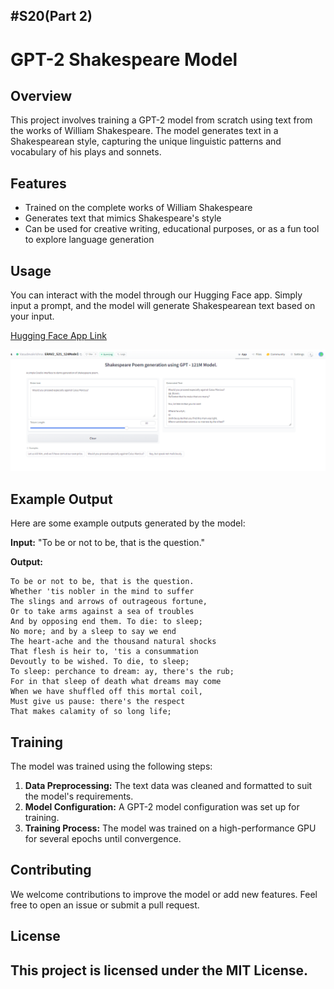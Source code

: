 #S20(Part 2)
---

# GPT-2 Shakespeare Model

## Overview

This project involves training a GPT-2 model from scratch using text from the works of William Shakespeare. The model generates text in a Shakespearean style, capturing the unique linguistic patterns and vocabulary of his plays and sonnets.

## Features

- Trained on the complete works of William Shakespeare
- Generates text that mimics Shakespeare's style
- Can be used for creative writing, educational purposes, or as a fun tool to explore language generation

## Usage

You can interact with the model through our Hugging Face app. Simply input a prompt, and the model will generate Shakespearean text based on your input.

[Hugging Face App Link](https://huggingface.co/spaces/Vasudevakrishna/ERAV2_S21_124Model)

![App Screenshot](image.png)

## Example Output

Here are some example outputs generated by the model:

**Input:** "To be or not to be, that is the question."

**Output:** 
```
To be or not to be, that is the question.
Whether 'tis nobler in the mind to suffer
The slings and arrows of outrageous fortune,
Or to take arms against a sea of troubles
And by opposing end them. To die: to sleep;
No more; and by a sleep to say we end
The heart-ache and the thousand natural shocks
That flesh is heir to, 'tis a consummation
Devoutly to be wished. To die, to sleep;
To sleep: perchance to dream: ay, there's the rub;
For in that sleep of death what dreams may come
When we have shuffled off this mortal coil,
Must give us pause: there's the respect
That makes calamity of so long life;
```

## Training

The model was trained using the following steps:

1. **Data Preprocessing:** The text data was cleaned and formatted to suit the model's requirements.
2. **Model Configuration:** A GPT-2 model configuration was set up for training.
3. **Training Process:** The model was trained on a high-performance GPU for several epochs until convergence.

## Contributing

We welcome contributions to improve the model or add new features. Feel free to open an issue or submit a pull request.

## License

This project is licensed under the MIT License. 
---